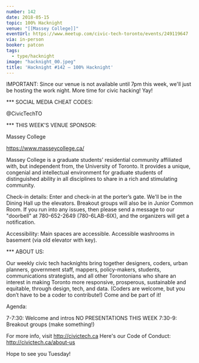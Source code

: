 ```yaml
---
number: 142
date: 2018-05-15
topic: 100% Hacknight
venue: "[[Massey College]]"
eventUrl: https://www.meetup.com/civic-tech-toronto/events/249119647
via: in-person
booker: patcon
tags:
  - type/hacknight
image: "hacknight_00.jpeg"
title: 'Hacknight #142 – 100% Hacknight'
---
```


IMPORTANT: Since our venue is not available until 7pm this week, we'll just be hosting the work night. More time for civic hacking! Yay!

*** SOCIAL MEDIA CHEAT CODES:

@CivicTechTO

*** THIS WEEK'S VENUE SPONSOR:

Massey College

https://www.masseycollege.ca/

Massey College is a graduate students’ residential community affiliated with, but independent from, the University of Toronto. It provides a unique, congenial and intellectual environment for graduate students of distinguished ability in all disciplines to share in a rich and stimulating community.

Check-in details: Enter and check-in at the porter’s gate. We'll be in the Dining Hall up the elevators. Breakout groups will also be in Junior Common Room. If you run into any issues, then please send a message to our "doorbell" at 780-652-2649 (780-6LAB-6IX), and the organizers will get a notification.

Accessibility: Main spaces are accessible. Accessible washrooms in basement (via old elevator with key).

*** ABOUT US:

Our weekly civic tech hacknights bring together designers, coders, urban planners, government staff, mappers, policy-makers, students, communications strategists, and all other Torontonians who share an interest in making Toronto more responsive, prosperous, sustainable and equitable, through design, tech, and data. (Coders are welcome, but you don’t have to be a coder to contribute!) Come and be part of it!

Agenda:

7-7:30: Welcome and intros
NO PRESENTATIONS THIS WEEK
7:30-9: Breakout groups (make something!)

For more info, visit http://civictech.ca
Here's our Code of Conduct: http://civictech.ca/about-us

Hope to see you Tuesday!